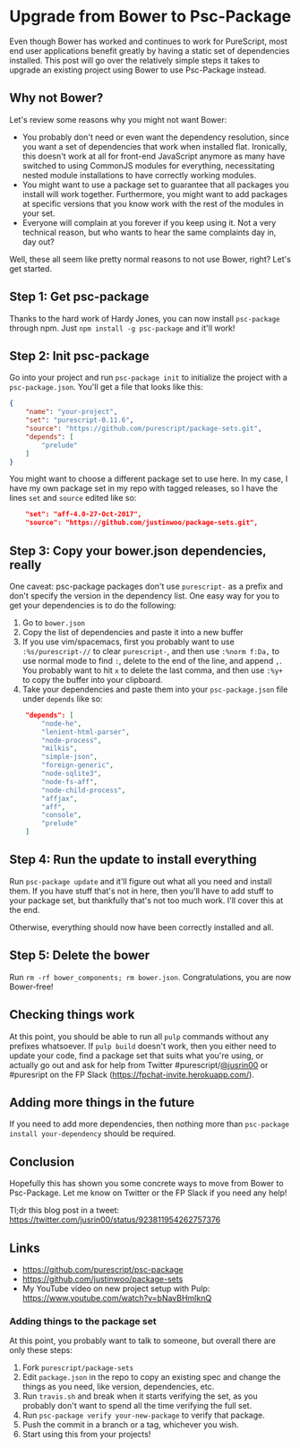 # Upgrade from Bower to Psc-Package

Even though Bower has worked and continues to work for PureScript, most end user applications benefit greatly by having a static set of dependencies installed. This post will go over the relatively simple steps it takes to upgrade an existing project using Bower to use Psc-Package instead.

## Why not Bower?

Let's review some reasons why you might not want Bower:

* You probably don't need or even want the dependency resolution, since you want a set of dependencies that work when installed flat. Ironically, this doesn't work at all for front-end JavaScript anymore as many have switched to using CommonJS modules for everything, necessitating nested module installations to have correctly working modules.
* You might want to use a package set to guarantee that all packages you install will work together. Furthermore, you might want to add packages at specific versions that you know work with the rest of the modules in your set.
* Everyone will complain at you forever if you keep using it. Not a very technical reason, but who wants to hear the same complaints day in, day out?

Well, these all seem like pretty normal reasons to not use Bower, right? Let's get started.

## Step 1: Get psc-package

Thanks to the hard work of Hardy Jones, you can now install `psc-package` through npm. Just `npm install -g psc-package` and it'll work!

## Step 2: Init psc-package

Go into your project and run `psc-package init` to initialize the project with a `psc-package.json`. You'll get a file that looks like this:

```json
{
    "name": "your-project",
    "set": "purescript-0.11.6",
    "source": "https://github.com/purescript/package-sets.git",
    "depends": [
        "prelude"
    ]
}
```

You might want to choose a different package set to use here. In my case, I have my own package set in my repo with tagged releases, so I have the lines `set` and `source` edited like so:

```json
    "set": "aff-4.0-27-Oct-2017",
    "source": "https://github.com/justinwoo/package-sets.git",
```

## Step 3: Copy your bower.json dependencies, really

One caveat: psc-package packages don't use `purescript-` as a prefix and don't specify the version in the dependency list. One easy way for you to get your dependencies is to do the following:

1. Go to `bower.json`
2. Copy the list of dependencies and paste it into a new buffer
3. If you use vim/spacemacs, first you probably want to use `:%s/purescript-//` to clear `purescript-`, and then use `:%norm f:Da,` to use normal mode to find `:`, delete to the end of the line, and append `,`. You probably want to hit `x` to delete the last comma, and then use `:%y+` to copy the buffer into your clipboard.
4. Take your dependencies and paste them into your `psc-package.json` file under `depends` like so:

```json
    "depends": [
        "node-he",
        "lenient-html-parser",
        "node-process",
        "milkis",
        "simple-json",
        "foreign-generic",
        "node-sqlite3",
        "node-fs-aff",
        "node-child-process",
        "affjax",
        "aff",
        "console",
        "prelude"
    ]
```

## Step 4: Run the update to install everything

Run `psc-package update` and it'll figure out what all you need and install them. If you have stuff that's not in here, then you'll have to add stuff to your package set, but thankfully that's not too much work. I'll cover this at the end.

Otherwise, everything should now have been correctly installed and all.

## Step 5: Delete the bower

Run `rm -rf bower_components; rm bower.json`. Congratulations, you are now Bower-free!

## Checking things work

At this point, you should be able to run all `pulp` commands without any prefixes whatsoever. If `pulp build` doesn't work, then you either need to update your code, find a package set that suits what you're using, or actually go out and ask for help from Twitter #purescript/[@jusrin00](https://twitter.com/jusrin00) or #puresript on the FP Slack (https://fpchat-invite.herokuapp.com/).

## Adding more things in the future

If you need to add more dependencies, then nothing more than `psc-package install your-dependency` should be required.

## Conclusion

Hopefully this has shown you some concrete ways to move from Bower to Psc-Package. Let me know on Twitter or the FP Slack if you need any help!

Tl;dr this blog post in a tweet: https://twitter.com/jusrin00/status/923811954262757376

## Links

* https://github.com/purescript/psc-package
* https://github.com/justinwoo/package-sets
* My YouTube video on new project setup with Pulp: https://www.youtube.com/watch?v=bNavBHmIknQ

### Adding things to the package set

At this point, you probably want to talk to someone, but overall there are only these steps:

1. Fork `purescript/package-sets`
2. Edit `package.json` in the repo to copy an existing spec and change the things as you need, like version, dependencies, etc.
3. Run `travis.sh` and break when it starts verifying the set, as you probably don't want to spend all the time verifying the full set.
4. Run `psc-package verify your-new-package` to verify that package.
5. Push the commit in a branch or a tag, whichever you wish.
6. Start using this from your projects!